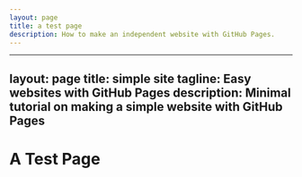 ```yaml
---
layout: page
title: a test page
description: How to make an independent website with GitHub Pages.
---
```

---
layout: page
title: simple site
tagline: Easy websites with GitHub Pages
description: Minimal tutorial on making a simple website with GitHub Pages
---

# A Test Page